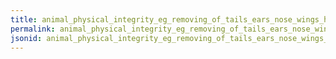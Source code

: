 ```yaml
---
title: animal_physical_integrity_eg_removing_of_tails_ears_nose_wings_horns_or_other_body_parts
permalink: animal_physical_integrity_eg_removing_of_tails_ears_nose_wings_horns_or_other_body_parts.html
jsonid: animal_physical_integrity_eg_removing_of_tails_ears_nose_wings_horns_or_other_body_parts
---
```

